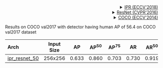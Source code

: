 <!-- [ALGORITHM] -->

<details>
<summary align="right"><a href="https://arxiv.org/abs/1711.08229">IPR (ECCV'2018)</a></summary>

```bibtex
@article{sun2018integral,
  title={An Integral Pose Regression System for the ECCV2018 PoseTrack Challenge},
  author={Sun, Xiao and Li, Chuankang and Lin, Stephen},
  journal={arXiv preprint arXiv:1809.06079},
  year={2018}
}
```

</details>

<!-- [BACKBONE] -->

<details>
<summary align="right"><a href="http://openaccess.thecvf.com/content_cvpr_2016/html/He_Deep_Residual_Learning_CVPR_2016_paper.html">ResNet (CVPR'2016)</a></summary>

```bibtex
@inproceedings{he2016deep,
  title={Deep residual learning for image recognition},
  author={He, Kaiming and Zhang, Xiangyu and Ren, Shaoqing and Sun, Jian},
  booktitle={Proceedings of the IEEE conference on computer vision and pattern recognition},
  pages={770--778},
  year={2016}
}
```

</details>

<!-- [DATASET] -->

<details>
<summary align="right"><a href="https://link.springer.com/chapter/10.1007/978-3-319-10602-1_48">COCO (ECCV'2014)</a></summary>

```bibtex
@inproceedings{lin2014microsoft,
  title={Microsoft coco: Common objects in context},
  author={Lin, Tsung-Yi and Maire, Michael and Belongie, Serge and Hays, James and Perona, Pietro and Ramanan, Deva and Doll{\'a}r, Piotr and Zitnick, C Lawrence},
  booktitle={European conference on computer vision},
  pages={740--755},
  year={2014},
  organization={Springer}
}
```

</details>

Results on COCO val2017 with detector having human AP of 56.4 on COCO val2017 dataset

| Arch                                          | Input Size |  AP   | AP<sup>50</sup> | AP<sup>75</sup> |  AR   | AR<sup>50</sup> |                     ckpt                      |                      log                      |
| :-------------------------------------------- | :--------: | :---: | :-------------: | :-------------: | :---: | :-------------: | :-------------------------------------------: | :-------------------------------------------: |
| [ipr_resnet_50](/configs/body_2d_keypoint/integral_regression/coco/ipr_res50_8xb64-210e_coco-256x256.py) |  256x256   | 0.633 |      0.860      |      0.703      | 0.730 |      0.919      | [ckpt](https://download.openmmlab.com/mmpose/v1/body_2d_keypoint/integral_regression/coco/ipr_res50_8xb64-210e_coco-256x256-a3898a33_20220913.pth) | [log](https://download.openmmlab.com/mmpose/v1/body_2d_keypoint/integral_regression/coco/ipr_res50_8xb64-210e_coco-256x256-a3898a33_20220913.log.json) |
